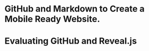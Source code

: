 <h1> GitHub and Markdown to Create a Mobile Ready Website. </h1>



<h1> Evaluating GitHub and Reveal.js </h1>
